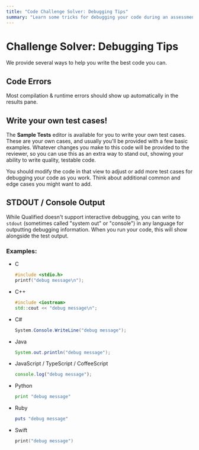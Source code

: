 ```yaml
---
title: "Code Challenge Solver: Debugging Tips"
summary: "Learn some tricks for debugging your code during an assessment"
---
```


# Challenge Solver: Debugging Tips

We provide several ways to help you write the best code you can.

## Code Errors

Most compilation & runtime errors should show up automatically in the results pane.

## Write your own test cases!

The **Sample Tests** editor is available for you to write your own test cases. These are your own cases, and usually you'll be provided with a few basic examples. Whatever changes you make to this code will be provided to the reviewer, so you can use this as an extra way to stand out, showing your ability to write quality, testable code.

You should modify the code in that view to adjust or add more test cases for debugging your code as you work. Think about additional common and edge cases you might want to add.

## STDOUT / Console Output

While Qualified doesn't support interactive debugging, you can write to `stdout` (sometimes called "system out" or "console") in any language for outputting debugging information. When you run your code, this will show alongside the test output.

### Examples:

- C
    ```c
    #include <stdio.h>
    printf("debug message\n");
    ```
- C++
    ```cpp
    #include <iostream>
    std::cout << "debug message\n";
    ```
- C#
    ```csharp
    System.Console.WriteLine("debug message");
    ```
- Java
    ```java
    System.out.println("debug message");
    ```
- JavaScript / TypeScript / CoffeeScript
    ```javascript
    console.log("debug message");
    ```
- Python
    ```python
    print "debug message"
    ```
- Ruby
    ```ruby
    puts "debug message"
    ```
- Swift
    ```swift
    print("debug message")
    ```
